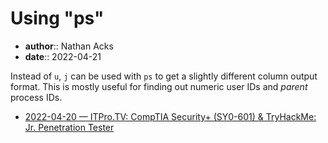 # Using "ps"

* **author**:: Nathan Acks
* **date**:: 2022-04-21

Instead of `u`, `j` can be used with `ps` to get a slightly different column output format. This is mostly useful for finding out numeric user IDs and *parent* process IDs.

* [2022-04-20 — ITPro.TV: CompTIA Security+ (SY0-601) & TryHackMe: Jr. Penetration Tester](../log/2022-04-20-itprotv-comptia-security-plus-and-tryhackme-jr-penetration-tester.md)
